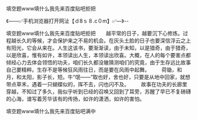 填空题www填什么我先来百度贴吧拒把

《——✅手机浏览器打开网沚【ｄ8ｓ８.c０m】✅—》--

填空题www填什么我先来百度贴吧拒把　　越平常的日子，越要沉下心修炼。过程越长久的等候，才会保护来之不易的机会。在灰头土脸的日子也要深信浮云之上有阳光，它会从来在。人生这该书，要渐渐读，由于未知，以是猎奇，由于猎奇，以是欣喜，惟有如许，本领读出人生，本领读出欣喜。大概，在人的每个要害点都倾经心力去体会领悟的功夫，咱们长久都没辙猜测咱们的究竟，由于生存远比故事自己要精粹。生存不是等候狂风雨往日，而是要在风雨中起舞。
　　荷锄，和月，和太阳，影子长，短。牛“氓——”取也好，舍也好，只要是从地中回家，就想带点草禾，遇着一只蝴蝶似的，挥不去，闪也闪不及。
　　故事在功夫的长廊里穿越，不知过了多久，我似乎听到已经的召唤又回到了耳旁，苏醒了早已不复磅礴的心海，谱写着芳华该有的传扬，如许的潇洒，如许的害怕。





填空题www填什么我先来百度贴吧满中
